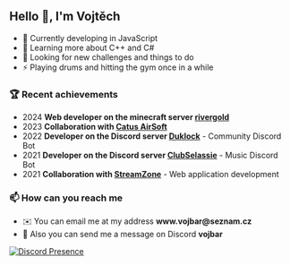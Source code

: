 <h2>Hello 👋, I'm Vojtěch</h2>

- 🔨 Currently developing in JavaScript
- 🌱 Learning more about C++ and C#
- 🔭 Looking for new challenges and things to do
- ⚡ Playing drums and hitting the gym once in a while

### 🏆 Recent achievements 
- 2024 **Web developer on the minecraft server [rivergold](https://www.rivergold.cz/)**
- 2023 **Collaboration with [Catus AirSoft](https://www.catus-airsoft.cz/)** 
- 2022 **Developer on the Discord server [Duklock](https://discord.gg/vwj9WSgFbW)** - Community Discord Bot
- 2021 **Developer on the Discord server [ClubSelassie](https://discord.gg/4y2VqGpzfE)** - Music Discord Bot
- 2021 **Collaboration with [StreamZone](https://www.streamzone.sk/)** - Web application development

### 📫 How can you reach me
- ✉️ You can email me at my address **www<area>.vojbar@seznam<area>.cz**
- 💬 Also you can send me a message on Discord **vojbar**

[![Discord Presence](https://lanyard.cnrad.dev/api/591905057541455881)](https://discord.com/users/591905057541455881)
